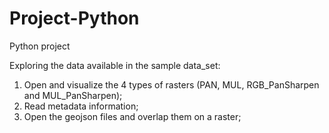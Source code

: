 # Project-Python
Python project

Exploring the data available in the sample data_set:
1. Open and visualize the 4 types of rasters (PAN, MUL, RGB_PanSharpen and MUL_PanSharpen);
2. Read metadata information;
3. Open the geojson files and overlap them on a raster;
